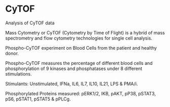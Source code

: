 # CyTOF
Analysis of CyTOF data

Mass Cytometry or CyTOF (Cytometry by Time of Flight) is a hybrid of mass spectrometry and flow cytometry technologies for single cell analysis.

Phospho-CyTOF experiment on Blood Cells from the patient and healthy donor. 

Phospho-CyTOF measures the percentage of different blood cells and phosphorylation of 9 kinases and phosphatases under 8 different stimulations.

Stimulants: Unstimulated, IFNa, IL6, IL7, IL10, IL21, LPS & PMA/i.

Phosphorylated Proteins measured: pERK1/2, IKB, pAKT, pP38, pSTAT3, pS6, pSTAT1, pSTAT5 & pPLCg.

